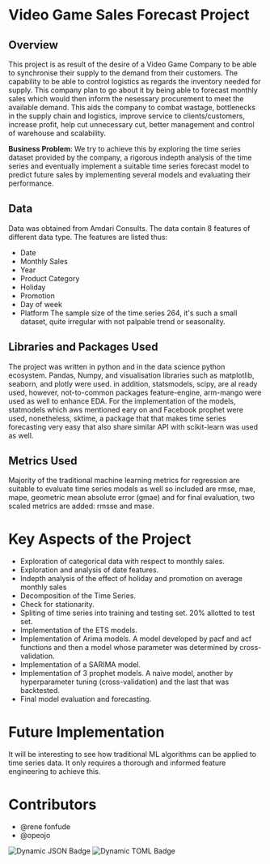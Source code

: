 # Video Game Sales Forecast Project

## Overview
This project is as result of the desire of a Video Game Company to be able to synchronise their supply to the demand from their customers.
The capability to be able to control logistics as regards the inventory needed for supply. This company plan to go about it by being able to forecast monthly sales which would then inform 
the nesessary procurement to meet the available demand. This aids the company to combat wastage, bottlenecks in the supply chain and logistics, improve service to clients/customers, increase 
profit, help cut unnecessary cut, better management and control of warehouse and scalability.

**Business Problem**:
We try to achieve this by exploring the time series dataset provided by the company, a rigorous indepth analysis of the time series and eventually implement a suitable time series forecast model to 
predict future sales by implementing several models and evaluating their performance.


## Data
Data was obtained from Amdari Consults. The data contain 8 features of different data type. The features are listed thus:
- Date
- Monthly Sales
- Year
- Product Category
- Holiday
- Promotion
- Day of week
- Platform
The sample size of the time series 264, it's such a small dataset, quite irregular with not palpable trend or seasonality.

## Libraries and Packages Used
The project was written in python and in the data science python ecosystem. Pandas, Numpy,  and visualisation libraries such as matplotlib, seaborn, and plotly were used. in addition, statsmodels, scipy, 
are al ready used, however, not-to-common packages feature-engine, arm-mango were used as well to enhance EDA.
For the implementation of the models, statmodels which aws mentioned eary on and Facebook prophet were used, nonetheless, sktime, a package that that makes time series forecasting very easy 
that also share similar API with scikit-learn was used as well.

## Metrics Used
Majority of the traditional machine learning metrics for regression are suitable to evaluate time series models as well so included are rmse, mae, mape, geometric mean absolute error (gmae) and for 
final evaluation, two scaled metrics are added: rmsse and mase.

# Key Aspects of the Project
- Exploration of categorical data with respect to monthly sales.
- Exploration and analysis of date features.
- Indepth analysis of the effect of holiday and promotion on average monthly sales
- Decomposition of the Time Series.
- Check for stationarity.
- Spliting of time series into training and testing set. 20% allotted to test set.
- Implementation of the ETS models.
- Implementation of Arima models. A model developed by pacf and acf functions and then a model whose parameter was determined by cross-validation.
- Implementation of a SARIMA model.
- Implementation of 3 prophet models. A naive model, another by hyperparameter tuning (cross-validation) and the last that was backtested.
- Final model evaluation and forecasting.

# Future Implementation
It will be interesting to see how traditional ML algorithms can be applied to time series data. It only requires a thorough and informed feature engineering to achieve this.

# Contributors
- @rene fonfude
- @opeojo

![Dynamic JSON Badge](https://img.shields.io/badge/dynamic/json)
![Dynamic TOML Badge](https://img.shields.io/badge/dynamic/toml)
    


